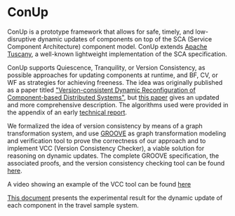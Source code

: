# ConUp
ConUp is a prototype framework that allows for safe, timely, and low-disruptive dynamic updates of components on top of the SCA (Service Component Architecture) component model. ConUp extends [Apache Tuscany](http://tuscany.apache.org/), a well-known lightweight implementation of the SCA specification. 

ConUp supports Quiescence, Tranquility, or Version Consistency, as possible approaches for updating components at runtime, and BF, CV, or WF as strategies for achieving freeness. The idea was originally published as a paper titled ["Version-consistent Dynamic Reconfiguration of Component-based Distributed Systems"](docs/paper/ESEC-FSE11.pdf), but [this paper](docs/paper/journal.pdf) gives an updated and more comprehensive description. The algorithms used were provided in the appendix of an early [technical report](docs/paper/vcdu-TR.pdf).   

We formalized the idea of version consistency by means of a graph transformation system, and use [GROOVE](http://groove.cs.utwente.nl/about/) as graph transformation modeling and verification tool to prove the correctness of our approach and to implement VCC (Version Consistency Checker), a viable solution for reasoning on dynamic updates. The complete GROOVE specification, the associated proofs, and the version consistency checking tool can be found [here](docs/GraphGrammar/vc-modelchecking.zip).

A video showing an example of the VCC tool can be found [here](https://youtu.be/HE-gF27hiaM)


[This document](docs/experimental_results/UpdateEachComponent.pdf) presents the experimental result for the dynamic update of each component in the travel sample system. 
